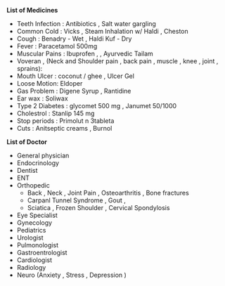 **List of Medicines** 
- Teeth Infection : Antibiotics , Salt water gargling
- Common Cold : Vicks , Steam Inhalation w/ Haldi  , Cheston
- Cough : Benadry - Wet , Haldi Kuf - Dry 
- Fever : Paracetamol 500mg
- Muscular Pains  : Ibuprofen , , Ayurvedic Tailam 
- Voveran , (Neck and Shoulder pain , back pain , muscle , knee , joint , sprains): 
- Mouth Ulcer : coconut  / ghee , Ulcer Gel
- Loose Motion: Eldoper
- Gas Problem  : Digene Syrup , Rantidine
- Ear wax : Soliwax 
- Type 2 Diabetes :  glycomet 500 mg , Janumet 50/1000 
- Cholestrol : Stanlip 145 mg
- Stop periods : Primolut n 3tableta
- Cuts : Anitseptic creams , Burnol


**List of Doctor** 
- General physician 
- Endocrinology 
- Dentist 
- ENT 
- Orthopedic 
  - Back , Neck , Joint Pain , Osteoarthritis , Bone fractures  
  - Carpanl Tunnel Syndrome , Gout ,  
  - Sciatica , Frozen Shoulder , Cervical Spondylosis  
- Eye Specialist 
- Gynecology 
- Pediatrics 
- Urologist 
- Pulmonologist 
- Gastroentrologist
- Cardiologist  
- Radiology
- Neuro (Anxiety , Stress , Depression ) 


